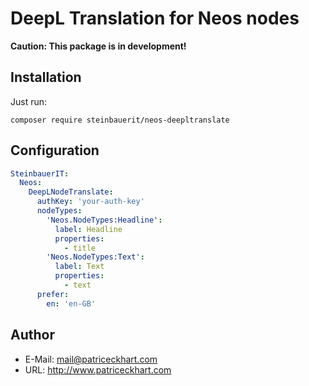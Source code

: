 # DeepL Translation for Neos nodes

**Caution: This package is in development!**

## Installation

Just run:

```
composer require steinbauerit/neos-deepltranslate
```

## Configuration

```yaml
SteinbauerIT:
  Neos:
    DeepLNodeTranslate:
      authKey: 'your-auth-key'
      nodeTypes:
        'Neos.NodeTypes:Headline':
          label: Headline
          properties:
            - title
        'Neos.NodeTypes:Text':
          label: Text
          properties:
            - text
      prefer:
        en: 'en-GB'
```

## Author

* E-Mail: mail@patriceckhart.com
* URL: http://www.patriceckhart.com 
